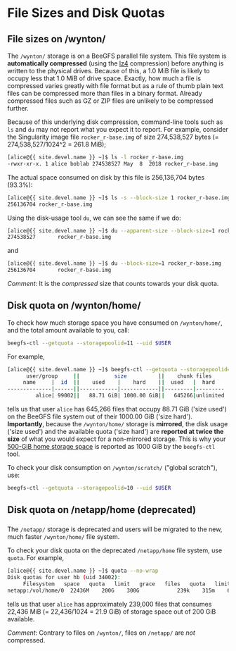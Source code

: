 # File Sizes and Disk Quotas

## File sizes on /wynton/

The `/wynton/` storage is on a BeeGFS parallel file system. This file system is **automatically compressed** (using the [lz4] compression) before anything is written to the physical drives.  Because of this, a 1.0 MiB file is likely to occupy less that 1.0 MiB of drive space.  Exactly, how much a file is compressed varies greatly with file format but as a rule of thumb plain text files can be compressed more than files in a binary format.  Already compressed files such as GZ or ZIP files are unlikely to be compressed further.

Because of this underlying disk compression, command-line tools such as `ls` and `du` may not report what you expect it to report.  For example, consider the Singularity image file `rocker_r-base.img` of size 274,538,527 bytes (= 274,538,527/1024^2 = 261.8 MiB);

```sh
[alice@{{ site.devel.name }} ~]$ ls -l rocker_r-base.img
-rwxr-xr-x. 1 alice boblab 274538527 May  8  2018 rocker_r-base.img
```
The actual space consumed on disk by this file is 256,136,704 bytes (93.3%):
```sh
[alice@{{ site.devel.name }} ~]$ ls -s --block-size 1 rocker_r-base.img 
256136704 rocker_r-base.img
```

Using the disk-usage tool `du`, we can see the same if we do:
```sh
[alice@{{ site.devel.name }} ~]$ du --apparent-size --block-size=1 rocker_r-base.img
274538527       rocker_r-base.img
```
and
```sh
[alice@{{ site.devel.name }} ~]$ du --block-size=1 rocker_r-base.img
256136704       rocker_r-base.img
```

_Comment_: It is the _compressed_ size that counts towards your disk quota.



## Disk quota on /wynton/home/

To check how much storage space you have consumed on `/wynton/home/`, and the total amount available to you, call:

```sh
beegfs-ctl --getquota --storagepoolid=11 --uid $USER
```

For example,

```sh
[alice@{{ site.devel.name }} ~]$ beegfs-ctl --getquota --storagepoolid=11 --uid $USER
      user/group     ||           size          ||    chunk files    
     name     |  id  ||    used    |    hard    ||  used   |  hard   
--------------|------||------------|------------||---------|---------
         alice| 99002||   88.71 GiB| 1000.00 GiB||   645266|unlimited
```

tells us that user `alice` has 645,266 files that occupy 88.71 GiB ('size used') on the BeeGFS file system out of their 1000.00 GiB ('size hard').  **Importantly**, because the `/wynton/home/` storage is **mirrored**, the disk usage ('size used') and the available quota ('size hard') are **reported at twice the size** of what you would expect for a non-mirrored storage.  This is why your <a href="{{ '/about/specs.html' | relative_url }}">500-GiB home storage space</a> is reported as 1000 GiB by the `beegfs-ctl` tool.


To check your disk consumption on `/wynton/scratch/` ("global scratch"), use:

```sh
beegfs-ctl --getquota --storagepoolid=10 --uid $USER
```


## Disk quota on /netapp/home (deprecated)

<div class="alert alert-warning" role="alert" style="margin-top: 3ex">
The <code>/netapp/</code> storage is deprecated and users will be migrated to the new, much faster <code>/wynton/home/</code> file system.
</div>

To check your disk quota on the deprecated `/netapp/home` file system, use `quota`.  For example,

```sh
[alice@{{ site.devel.name }} ~]$ quota --no-wrap
Disk quotas for user hb (uid 34002): 
     Filesystem   space   quota   limit   grace   files   quota   limit   grace
netapp:/vol/home/0  22436M    200G    300G            239k    315m    630m
```

tells us that user `alice` has approximately 239,000 files that consumes 22,436 MiB (= 22,436/1024 = 21.9 GiB) of storage space out of 200 GiB available.

_Comment_: Contrary to files on `/wynton/`, files on `/netapp/` are _not_ compressed.



[lz4]: https://en.wikipedia.org/wiki/LZ4_(compression_algorithm)
